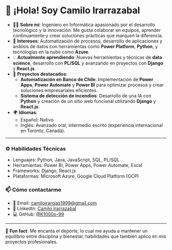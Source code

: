 # 👋 ¡Hola! Soy Camilo Irarrazabal

- 👨‍💻 **Sobre mí**: Ingeniero en Informática apasionado por el desarrollo tecnológico y la innovación. Me gusta colaborar en equipos, aprender continuamente y crear soluciones prácticas que marquen la diferencia.
- 🔭 **Intereses**: Automatización de procesos, desarrollo de aplicaciones y análisis de datos con herramientas como **Power Platform**, **Python**, y tecnologías en la nube como **Azure**.
- 💡 **Actualmente aprendiendo**: Nuevas herramientas y técnicas de **data science**, desarrollo con **PL/SQL** y avanzando en proyectos con **Django** y **React.js**.
- 🤝 **Proyectos destacados**:
  - **Automatización en Banco de Chile**: Implementación de **Power Apps**, **Power Automate** y **Power BI** para optimizar procesos y crear soluciones empresariales eficientes.
  - **Sistema de detección de incendios**: Desarrollo de una IA con **Python** y creación de un sitio web funcional utilizando **Django** y **React.js**.
- 🌍 **Idiomas**:
  - Español: Nativo
  - Inglés: Avanzado oral, intermedio escrito (experiencia internacional en Toronto, Canadá).

---

### ⚙️ **Habilidades Técnicas**
- Lenguajes: Python, Java, JavaScript, SQL, PL/SQL
- Herramientas: Power BI, Power Apps, Power Automate, Excel
- Frameworks: Django, React.js
- Plataformas: Microsoft Azure, Google Cloud Platform (GCP)

### 📫 **Cómo contactarme**
- 📧 Email: [camiloirarojas1999@gmail.com](mailto:camiloirarojas1999@gmail.com)
- 💼 LinkedIn: [Camilo Irarrazabal](http://www.linkedin.com/in/camilo-irarrazabal)
- 💻 GitHub: [@K1000o-99](https://github.com/K1000o-99)

---

🌟 **Fun fact**: Me encanta el deporte, lo cual me ayuda a mantener un equilibrio entre disciplina y bienestar, habilidades que también aplico en mis proyectos profesionales.

